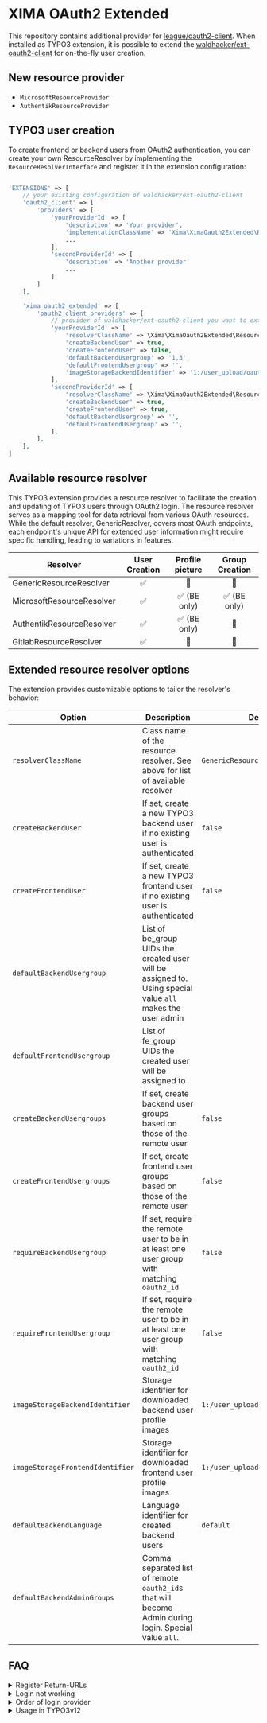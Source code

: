 # XIMA OAuth2 Extended

This repository contains additional provider
for [league/oauth2-client](https://github.com/thephpleague/oauth2-client). When
installed as TYPO3 extension, it is possible to extend
the [waldhacker/ext-oauth2-client](https://github.com/waldhacker/ext-oauth2-client)
for on-the-fly user creation.

## New resource provider

* `MicrosoftResourceProvider`
* `AuthentikResourceProvider`

## TYPO3 user creation

To create frontend or backend users from OAuth2 authentication, you can create
your own ResourceResolver by implementing the `ResourceResolverInterface` and
register it in the extension configuration:

```php

'EXTENSIONS' => [
    // your existing configuration of waldhacker/ext-oauth2-client
    'oauth2_client' => [
        'providers' => [
            'yourProviderId' => [
                'description' => 'Your provider',
                'implementationClassName' => 'Xima\XimaOauth2Extended\ResourceProvider\MicrosoftResourceProvider',
                ...
            ],
            'secondProviderId' => [
                'description' => 'Another provider'
                ...
            ]
        ]
    ],

    'xima_oauth2_extended' => [
        'oauth2_client_providers' => [
            // provider of waldhacker/ext-oauth2-client you want to extend
            'yourProviderId' => [
                'resolverClassName' => \Xima\XimaOauth2Extended\ResourceResolver\MicrosoftResourceResolver::class,
                'createBackendUser' => true,
                'createFrontendUser' => false,
                'defaultBackendUsergroup' => '1,3',
                'defaultFrontendUsergroup' => '',
                'imageStorageBackendIdentifier' => '1:/user_upload/oauth',
            ],
            'secondProviderId' => [
                'resolverClassName' => \Xima\XimaOauth2Extended\ResourceResolver\GenericResolver::class,
                'createBackendUser' => true,
                'createFrontendUser' => true,
                'defaultBackendUsergroup' => '',
                'defaultFrontendUsergroup' => '',
            ],
        ],
    ],
]
```

## Available resource resolver

This TYPO3 extension provides a resource resolver to facilitate the creation and
updating of TYPO3 users through OAuth2 login. The resource resolver serves as a
mapping tool for data retrieval from various OAuth resources. While the default
resolver, GenericResolver, covers most OAuth endpoints, each endpoint's unique
API for extended user information might require specific handling, leading to
variations in features.

| Resolver                  | User Creation | Profile picture | Group Creation |
|---------------------------|:-------------:|:---------------:|:--------------:|
| GenericResourceResolver   |       ✅       |       🚫        |       🚫       |
| MicrosoftResourceResolver |       ✅       |   ✅ (BE only)   |  ✅ (BE only)   |
| AuthentikResourceResolver |       ✅       |   ✅ (BE only)   |       🚫       |
| GitlabResourceResolver    |       ✅       |       🚫        |       🚫       |

## Extended resource resolver options

The extension provides customizable options to tailor the resolver's behavior:

| Option                           | Description                                                                                                | Default                          |
|----------------------------------|------------------------------------------------------------------------------------------------------------|----------------------------------|
| `resolverClassName`              | Class name of the resource resolver. See above for list of available resolver                              | `GenericResourceResolver::class` |
| `createBackendUser`              | If set, create a new TYPO3 backend user if no existing user is authenticated                               | `false`                          |
| `createFrontendUser`             | If set, create a new TYPO3 frontend user if no existing user is authenticated                              | `false`                          |
| `defaultBackendUsergroup`        | List of be_group UIDs the created user will be assigned to. Using special value `all` makes the user admin | ` `                              |
| `defaultFrontendUsergroup`       | List of fe_group UIDs the created user will be assigned to                                                 | ` `                              |
| `createBackendUsergroups`        | If set, create backend user groups based on those of the remote user                                       | `false`                          |
| `createFrontendUsergroups`       | If set, create frontend user groups based on those of the remote user                                      | `false`                          |
| `requireBackendUsergroup`        | If set, require the remote user to be in at least one user group with matching `oauth2_id`                 | `false`                          |
| `requireFrontendUsergroup`       | If set, require the remote user to be in at least one user group with matching `oauth2_id`                 | `false`                          |
| `imageStorageBackendIdentifier`  | Storage identifier for downloaded backend user profile images                                              | `1:/user_upload/oauth`           |
| `imageStorageFrontendIdentifier` | Storage identifier for downloaded frontend user profile images                                             | `1:/user_upload/oauth`           |
| `defaultBackendLanguage`         | Language identifier for created backend users                                                              | `default`                        |
| `defaultBackendAdminGroups`      | Comma separated list of remote `oauth2_id`s that will become Admin during login. Special value `all`.      | ` `                              |

## FAQ

<details>
<summary>
Register Return-URLs
</summary>

For the backend login the return url looks like this:

```
https://domain.de/typo3/login?loginProvider=1616569531&oauth2-provider=yourProviderId&login_status=login&commandLI=attempt
```

Replace `domain.de` and `yourProviderId` with your data!
</details>

<details>
<summary>
Login not working
</summary>

Make sure `cookieSameSite` is set to `lax`.

```php
$GLOBALS['TYPO3_CONF_VARS']['BE']['cookieSameSite'] = 'lax';
$GLOBALS['TYPO3_CONF_VARS']['FE']['cookieSameSite'] = 'lax';
```

</details>

<details>
<summary>
Order of login provider
</summary>

To change the order of provider displayed at the `/typo3` login page (OAuth
login over classic username/password), use the following snippet:

```php
$GLOBALS['TYPO3_CONF_VARS']['EXTCONF']['backend']['loginProviders']['1616569531']['sorting'] = 75;
```

</details>

<details>
<summary>
Usage in TYPO3v12
</summary>

The TYPO3
extension [waldhacker/ext-oauth2-client](https://github.com/waldhacker/ext-oauth2-client)
is not yet ready for v12. However, there is a feature branch that is almost
working - [this fork](https://github.com/maikschneider/ext-oauth2-client/tree/feature/v12-compatibility-1)
makes the trick. To use it, adjust your `composer.json`:

```json
{
  "repositories": [
    {
      "url": "https://github.com/maikschneider/ext-oauth2-client.git",
      "type": "git"
    }
  ],
  "require": {
    "waldhacker/typo3-oauth2-client": "dev-feature/v12-compatibility-1"
  }
}
```

</details>
